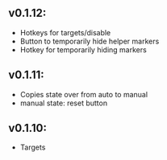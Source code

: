 ## v0.1.12:
- Hotkeys for targets/disable
- Button to temporarily hide helper markers
- Hotkey for temporarily hiding markers

## v0.1.11:
- Copies state over from auto to manual
- manual state: reset button

## v0.1.10:
- Targets

